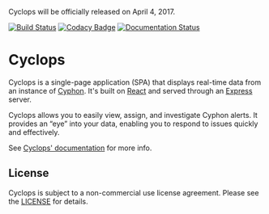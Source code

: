 Cyclops will be officially released on April 4, 2017.

[![Build Status](https://travis-ci.org/dunbarcyber/cyclops.svg?branch=master)](https://travis-ci.org/dunbarcyber/cyclops) [![Codacy Badge](https://api.codacy.com/project/badge/Grade/f5738597312a4b3a996ec8e11de24fae)](https://www.codacy.com/app/DunbarCyber/cyclops?utm_source=github.com&amp;utm_medium=referral&amp;utm_content=dunbarcyber/cyclops&amp;utm_campaign=Badge_Grade) [![Documentation Status](https://readthedocs.org/projects/cyphon-ui/badge/?version=latest)](http://cyphon.readthedocs.io/projects/cyclops/en/latest/?badge=latest)

# Cyclops

Cyclops is a single-page application (SPA) that displays real-time data from an instance of [Cyphon](https://dunbarcyber.github.io/cyphon/). It's built on [React](https://facebook.github.io/react/) and served through an [Express](https://expressjs.com/) server.

Cyclops allows you to easily view, assign, and investigate Cyphon alerts. It provides an “eye” into your data, enabling you to respond to issues quickly and effectively.

See [Cyclops' documentation](http://cyphon-ui.readthedocs.io/) for more info.

## License

Cyclops is subject to a non-commercial use license agreement. Please see the [LICENSE](https://github.com/dunbarcyber/cyclops/blob/master/LICENSE.txt) for details.
